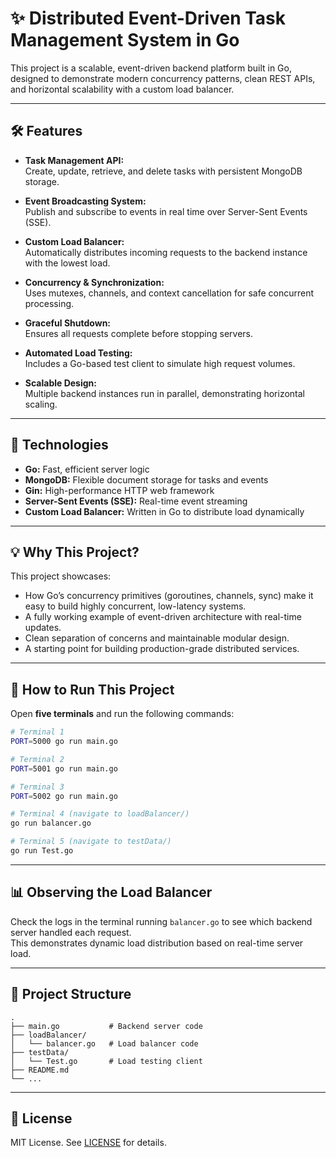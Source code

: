 # ✨ Distributed Event-Driven Task Management System in Go

This project is a scalable, event-driven backend platform built in Go, designed to demonstrate modern concurrency patterns, clean REST APIs, and horizontal scalability with a custom load balancer.

---

## 🛠 Features

- **Task Management API:**  
  Create, update, retrieve, and delete tasks with persistent MongoDB storage.

- **Event Broadcasting System:**  
  Publish and subscribe to events in real time over Server-Sent Events (SSE).

- **Custom Load Balancer:**  
  Automatically distributes incoming requests to the backend instance with the lowest load.

- **Concurrency & Synchronization:**  
  Uses mutexes, channels, and context cancellation for safe concurrent processing.

- **Graceful Shutdown:**  
  Ensures all requests complete before stopping servers.

- **Automated Load Testing:**  
  Includes a Go-based test client to simulate high request volumes.

- **Scalable Design:**  
  Multiple backend instances run in parallel, demonstrating horizontal scaling.

---

## 🚀 Technologies

- **Go:** Fast, efficient server logic
- **MongoDB:** Flexible document storage for tasks and events
- **Gin:** High-performance HTTP web framework
- **Server-Sent Events (SSE):** Real-time event streaming
- **Custom Load Balancer:** Written in Go to distribute load dynamically

---

## 💡 Why This Project?

This project showcases:

- How Go’s concurrency primitives (goroutines, channels, sync) make it easy to build highly concurrent, low-latency systems.
- A fully working example of event-driven architecture with real-time updates.
- Clean separation of concerns and maintainable modular design.
- A starting point for building production-grade distributed services.

---

## 🚦 How to Run This Project

Open **five terminals** and run the following commands:

```sh
# Terminal 1
PORT=5000 go run main.go

# Terminal 2
PORT=5001 go run main.go

# Terminal 3
PORT=5002 go run main.go

# Terminal 4 (navigate to loadBalancer/)
go run balancer.go

# Terminal 5 (navigate to testData/)
go run Test.go
```

---

## 📊 Observing the Load Balancer

Check the logs in the terminal running `balancer.go` to see which backend server handled each request.  
This demonstrates dynamic load distribution based on real-time server load.

---

## 📁 Project Structure

```
.
├── main.go           # Backend server code
├── loadBalancer/
│   └── balancer.go   # Load balancer code
├── testData/
│   └── Test.go       # Load testing client
├── README.md
└── ...
```

---

## 📝 License

MIT License. See [LICENSE](LICENSE) for details.
